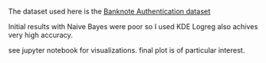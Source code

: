 The dataset used here is the [Banknote
Authentication dataset](https://archive.ics.uci.edu/ml/datasets/banknote+authentication)

Initial results with Naive Bayes were poor so I used KDE
Logreg also achives very high accuracy.

see jupyter notebook for visualizations. final plot is of particular interest.
